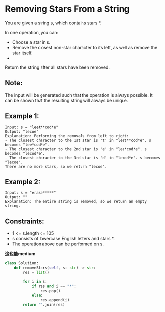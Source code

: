 # Removing Stars From a String

You are given a string s, which contains stars *.

In one operation, you can:

* Choose a star in s.
* Remove the closest non-star character to its left, as well as remove the star itself.
* 
Return the string after all stars have been removed.

## Note:

The input will be generated such that the operation is always possible.
It can be shown that the resulting string will always be unique.
 

## Example 1:
```
Input: s = "leet**cod*e"
Output: "lecoe"
Explanation: Performing the removals from left to right:
- The closest character to the 1st star is 't' in "leet**cod*e". s becomes "lee*cod*e".
- The closest character to the 2nd star is 'e' in "lee*cod*e". s becomes "lecod*e".
- The closest character to the 3rd star is 'd' in "lecod*e". s becomes "lecoe".
There are no more stars, so we return "lecoe".
```

## Example 2:
```
Input: s = "erase*****"
Output: ""
Explanation: The entire string is removed, so we return an empty string.
```

## Constraints:

* 1 <= s.length <= 105
* s consists of lowercase English letters and stars *.
* The operation above can be performed on s.

**这也能medium**

```python
class Solution:
    def removeStars(self, s: str) -> str:
        res = list()

        for i in s:
            if res and i == "*":
                res.pop()
            else:
                res.append(i)
        return "".join(res)
```